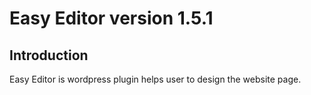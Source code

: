 Easy Editor version 1.5.1
====================

Introduction 
-------------------------------------------------------------
Easy Editor is wordpress plugin helps user to design the website page.